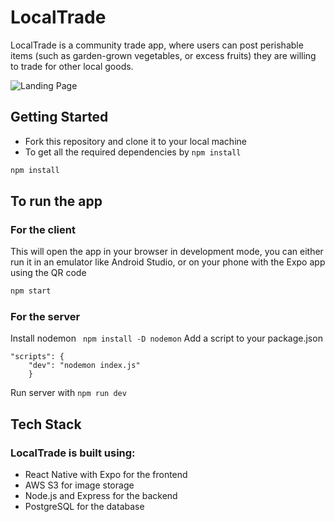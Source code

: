 # LocalTrade
LocalTrade is a community trade app, where users can post perishable items (such as garden-grown vegetables, or excess fruits) they are willing to trade for other local goods.

![Landing Page](https://github.com/deidalopez/LocalTradeApp/local-trade-app-react-native/assets/demo/Landing.png)


## Getting Started
- Fork this repository and clone it to your local machine
- To get all the required dependencies by ```npm install ```
```bash
npm install 
```

## To run the app
### For the client
This will open the app in your browser in development mode, you can either run it in an emulator like Android Studio, or on your phone with the Expo app using the QR code
```bash
npm start 
```

### For the server
Install nodemon ``` npm install -D nodemon```
Add a script to your package.json 
```
"scripts": {
    "dev": "nodemon index.js"
    }
```
Run server with ```npm run dev```


## Tech Stack
### LocalTrade is built using: 
- React Native with Expo for the frontend
- AWS S3 for image storage
- Node.js and Express for the backend
- PostgreSQL for the database
